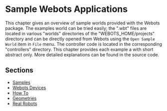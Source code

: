 # Sample Webots Applications

This chapter gives an overview of sample worlds provided with the Webots
package. The examples world can be tried easily; the ".wbt" files are located in
various "worlds" directories of the "WEBOTS\_HOME/projects" directory and can be
directly opened from Webots using the `Open Sample World` item in `File` menu.
The controller code is located in the corresponding "controllers" directory.
This chapter provides each example a with short abstract only. More detailed
explanations can be found in the source code.

## Sections
- [Samples](samples.md)
- [Webots Devices](webots-devices.md)
- [How To](how-to.md)
- [Geometries](geometries.md)
- [Real Robots](real-robots.md)
